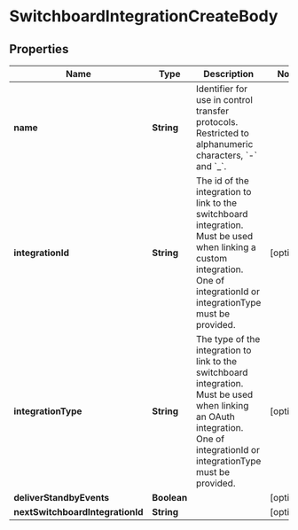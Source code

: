 

# SwitchboardIntegrationCreateBody

## Properties

Name | Type | Description | Notes
------------ | ------------- | ------------- | -------------
**name** | **String** | Identifier for use in control transfer protocols. Restricted to alphanumeric characters, &#x60;-&#x60; and &#x60;_&#x60;. | 
**integrationId** | **String** | The id of the integration to link to the switchboard integration. Must be used when linking a custom integration. One of integrationId or integrationType must be provided. |  [optional]
**integrationType** | **String** | The type of the integration to link to the switchboard integration. Must be used when linking an OAuth integration. One of integrationId or integrationType must be provided. |  [optional]
**deliverStandbyEvents** | **Boolean** |  |  [optional]
**nextSwitchboardIntegrationId** | **String** |  |  [optional]



